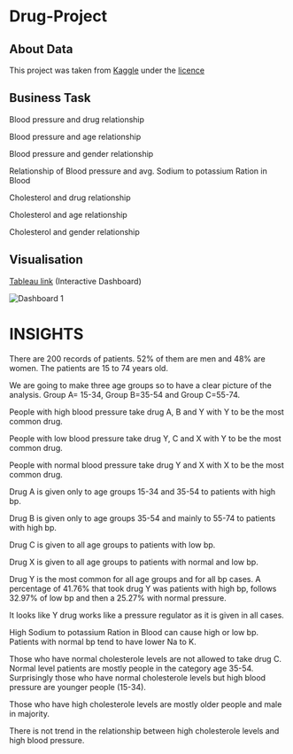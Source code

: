 # Drug-Project

<h2>About Data</h2>

This project was taken from <a href="https://www.kaggle.com/datasets/prathamtripathi/drug-classification">Kaggle</a>  under the <a href="https://creativecommons.org/publicdomain/zero/1.0/">licence</a>

<h2>Business Task</h2>

<p>Blood pressure and drug relationship </p>
<p>Blood pressure and age relationship </p>
<p>Blood pressure and gender relationship</p>
<p>Relationship of Blood pressure and avg. Sodium to potassium Ration in Blood </p>
<p>Cholesterol and drug relationship </p>
<p>Cholesterol and age relationship </p>
<p>Cholesterol and gender relationship</p>

<h2>Visualisation</h2>

<a href="https://public.tableau.com/app/profile/dimitra.nikoloutsou/viz/drug_project/Dashboard1">Tableau link</a> (Interactive Dashboard)

![Dashboard 1](https://user-images.githubusercontent.com/114480002/204472803-bb239ce9-2c07-47d2-b804-d199ea6bdfd8.png)

<h1> INSIGHTS </h1>

There are 200 records of patients. 52% of them are men and 48% are women. The patients are 15 to 74 years old.

We are going to make three age groups so to have a clear picture of the analysis. 
Group A= 15-34, Group B=35-54 and Group C=55-74.

People with high blood pressure take drug A, B and Y with Y to be the most common drug.

People with low blood pressure take drug Y, C and X with Y to be the most common drug.

People with normal blood pressure take drug Y and X with X to be the most common drug.

Drug A is given only to age groups 15-34 and 35-54 to patients with high bp.

Drug B is given only to age groups 35-54 and mainly to 55-74 to patients with high bp.

Drug C is given to all age groups to patients with low bp.

Drug X is given to all age groups to patients with normal and low bp.

Drug Y is the most common for all age groups and for all bp cases. A percentage of 41.76% that took drug Y was patients with high bp, follows 32.97% of low bp and then a 25.27% with normal pressure.

It looks like Y drug works like a pressure regulator as it is given in all cases.

High Sodium to potassium Ration in Blood can cause high or low bp. Patients with normal bp tend to have lower Na to K.

Those who have normal cholesterole levels are not allowed to take drug C. Normal level patients are mostly people in the category age 35-54. Surprisingly those who have normal cholesterole levels but high blood pressure are younger people (15-34).

Those who have high cholesterole levels are mostly older people and male in majority.

There is not trend in the relationship between high cholesterole levels and high blood pressure.








